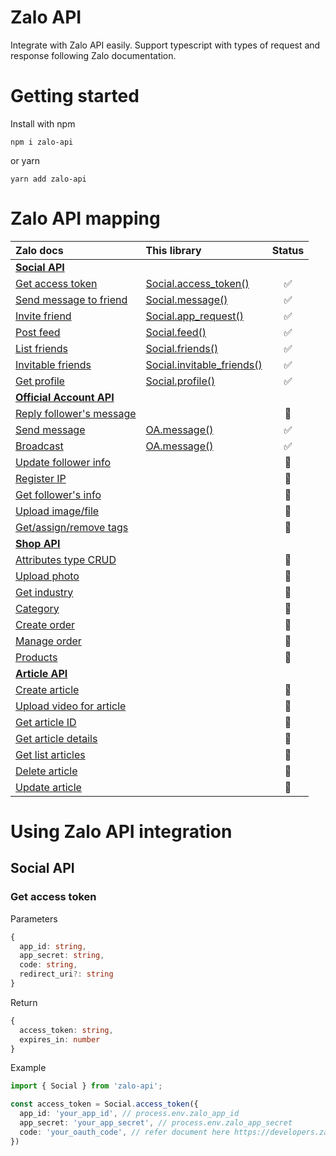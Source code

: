 # Zalo API
Integrate with Zalo API easily. Support typescript with types of request and response following Zalo documentation.

# Getting started
Install with npm
```
npm i zalo-api
```
or yarn
```
yarn add zalo-api
```

# Zalo API mapping
| Zalo docs | This library | Status |
|:-|:-|:-:|
| [**Social API**](https://developers.zalo.me/docs/api/social-api-4) |
| [Get access token](https://developers.zalo.me/docs/api/social-api/tham-khao/user-access-token-post-4316) | [Social.access_token()](#get-access-token) | :white_check_mark: |
| [Send message to friend](https://developers.zalo.me/docs/api/social-api/tai-lieu/gui-tin-nhan-toi-ban-be-post-1183) | [Social.message()](#send-message) | :white_check_mark: |
| [Invite friend](https://developers.zalo.me/docs/api/social-api/tai-lieu/moi-su-dung-ung-dung-post-41) | [Social.app_request()](#invite-friend) | :white_check_mark: |
 [Post feed](https://developers.zalo.me/docs/api/social-api/tai-lieu/dang-bai-viet-post-39) | [Social.feed()](#post-feed) | :white_check_mark: |
| [List friends](https://developers.zalo.me/docs/api/social-api/tai-lieu/danh-sach-ban-be-post-34) | [Social.friends()](#get-friends) | :white_check_mark: |
| [Invitable friends](https://developers.zalo.me/docs/api/social-api/tai-lieu/danh-sach-ban-be-post-34) | [Social.invitable_friends()](#invitable-friends) | :white_check_mark: |
| [Get profile](https://developers.zalo.me/docs/api/social-api/tai-lieu/thong-tin-nguoi-dung-post-28) | [Social.profile()](#get-profile) | :white_check_mark: |
| [**Official Account API**](https://developers.zalo.me/docs/api/official-account-api-147) |
| [Reply follower's message](https://developers.zalo.me/docs/api/official-account-api/api/gui-tin-phan-hoi-nguoi-dung-post-4877) |  | :white_square_button: |
| [Send message](https://developers.zalo.me/docs/api/official-account-api/api/gui-tin-nhan-post-2343) | [OA.message()](#oa-message) | :white_check_mark: |
| [Broadcast](https://developers.zalo.me/docs/api/official-account-api/api/broadcast-bai-viet-post-4005) | [OA.message()](#broadcast) | :white_check_mark: |
| [Update follower info](https://developers.zalo.me/docs/api/official-account-api/api/cap-nhat-thong-tin-nguoi-quan-tam-post-3278) |  | :white_square_button: |
| [Register IP](https://developers.zalo.me/docs/api/official-account-api/api/dang-ky-su-dung-ip-post-2589) |  | :white_square_button: |
| [Get follower's info](https://developers.zalo.me/docs/api/official-account-api/api/lay-thong-tin-post-2570) |  | :white_square_button: |
| [Upload image/file](https://developers.zalo.me/docs/api/official-account-api/api/upload-post-2568) |  | :white_square_button: |
| [Get/assign/remove tags](https://developers.zalo.me/docs/api/official-account-api/api/nhan-post-2564) |  | :white_square_button: |
| [**Shop API**](https://developers.zalo.me/docs/api/shop-api-124)|
| [Attributes type CRUD](https://developers.zalo.me/docs/api/shop-api/api/thuoc-tinh-post-2993) |  | :white_square_button: |
| [Upload photo](https://developers.zalo.me/docs/api/shop-api/api/tai-anh-len-post-2951) |  | :white_square_button: |
| [Get industry](https://developers.zalo.me/docs/api/shop-api/api/lay-industry-id-post-2944) |  | :white_square_button: |
| [Category](https://developers.zalo.me/docs/api/shop-api/api/danh-muc-post-2642) |  | :white_square_button: |
| [Create order](https://developers.zalo.me/docs/api/shop-api/api/tao-don-hang-post-2588) |  | :white_square_button: |
| [Manage order](https://developers.zalo.me/docs/api/shop-api/api/don-hang-post-2552) |  | :white_square_button: |
| [Products](https://developers.zalo.me/docs/api/shop-api/api/san-pham-post-2421) |  | :white_square_button: |
| [**Article API**](https://developers.zalo.me/docs/api/article-api-151)|
| [Create article](https://developers.zalo.me/docs/api/article-api/api/tao-bai-viet-post-2756) |  | :white_square_button: |
| [Upload video for article](https://developers.zalo.me/docs/api/article-api/api/tai-len-video-cho-article-post-3007) |  | :white_square_button: |
| [Get article ID](https://developers.zalo.me/docs/api/article-api/api/lay-id-bai-viet-post-2977) |  | :white_square_button: |
| [Get article details](https://developers.zalo.me/docs/api/article-api/api/lay-chi-tiet-cua-bai-viet-post-2936) |  | :white_square_button: |
| [Get list articles](https://developers.zalo.me/docs/api/article-api/api/lay-danh-sach-bai-viet-post-2930) |  | :white_square_button: |
| [Delete article](https://developers.zalo.me/docs/api/article-api/api/xoa-bai-viet-post-2927) |  | :white_square_button: |
| [Update article](https://developers.zalo.me/docs/api/article-api/api/cap-nhat-bai-viet-post-2925) |  | :white_square_button: |


# Using Zalo API integration
## Social API
### Get access token
Parameters
```typescript
{
  app_id: string,
  app_secret: string,
  code: string,
  redirect_uri?: string
}
```
Return
```typescript
{
  access_token: string,
  expires_in: number
}
```

Example
```typescript
import { Social } from 'zalo-api';

const access_token = Social.access_token({
  app_id: 'your_app_id', // process.env.zalo_app_id
  app_secret: 'your_app_secret', // process.env.zalo_app_secret
  code: 'your_oauth_code', // refer document here https://developers.zalo.me/docs/api/social-api/tham-khao/user-access-token-post-4316
})
```
